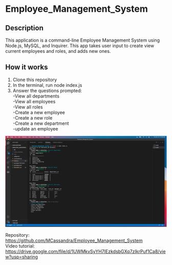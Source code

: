# Employee_Management_System

## Description
This application is a command-line Employee Management System using Node.js, MySQL, and Inquirer. This app takes user input to create view current employees and roles, and adds new ones. 

## How it works
1. Clone this repository
2. In the terminal, run node index.js
3. Answer the questions prompted:  
    -View all departments  
    -View all employees  
    -View all roles  
    -Create a new employee  
    -Create a new role  
    -Create a new department  
    -update an employee
    

![user answers prompt questions to manage their employee system](assets/screenshot.png)

Repository: https://github.com/MCassandra/Employee_Management_System  
Video tutorial: https://drive.google.com/file/d/1UWMkvSyYH7IEzkdsbGXq7zIkrPuf1Ca8/view?usp=sharing